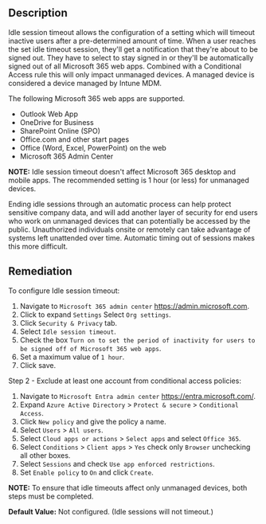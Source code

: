 ## Description

Idle session timeout allows the configuration of a setting which will timeout inactive users after a pre-determined amount of time. When a user reaches the set idle timeout session, they'll get a notification that they're about to be signed out. They have to select to stay signed in or they'll be automatically signed out of all Microsoft 365 web apps. Combined with a Conditional Access rule this will only impact unmanaged devices. A managed device is considered a device managed by Intune MDM.

The following Microsoft 365 web apps are supported.

- Outlook Web App
- OneDrive for Business
- SharePoint Online (SPO)
- Office.com and other start pages
- Office (Word, Excel, PowerPoint) on the web
- Microsoft 365 Admin Center

**NOTE:** Idle session timeout doesn't affect Microsoft 365 desktop and mobile apps. The recommended setting is 1 hour (or less) for unmanaged devices.

Ending idle sessions through an automatic process can help protect sensitive company data, and will add another layer of security for end users who work on unmanaged devices that can potentially be accessed by the public. Unauthorized individuals onsite or remotely can take advantage of systems left unattended over time. Automatic timing out of sessions makes this more difficult.

## Remediation

To configure Idle session timeout:

1. Navigate to `Microsoft 365 admin center` https://admin.microsoft.com.
2. Click to expand `Settings` Select `Org settings`.
3. Click `Security & Privacy` tab.
4. Select `Idle session timeout`.
5. Check the box `Turn on to set the period of inactivity for users to be signed off of Microsoft 365 web apps`.
6. Set a maximum value of `1 hour`.
7. Click save.

Step 2 - Exclude at least one account from conditional access policies:

1. Navigate to `Microsoft Entra admin center` https://entra.microsoft.com/.
2. Expand `Azure Active Directory` > `Protect & secure` > `Conditional Access`.
3. Click `New policy` and give the policy a name.
4. Select `Users` > `All users`.
5. Select `Cloud apps or actions` > `Select apps` and select `Office 365`.
6. Select `Conditions` > `Client apps` > `Yes` check only `Browser` unchecking all other boxes.
7. Select `Sessions` and check `Use app enforced restrictions`.
8. Set `Enable policy` to `On` and click `Create`.

**NOTE:** To ensure that idle timeouts affect only unmanaged devices, both steps must be completed.

**Default Value:** Not configured. (Idle sessions will not timeout.)